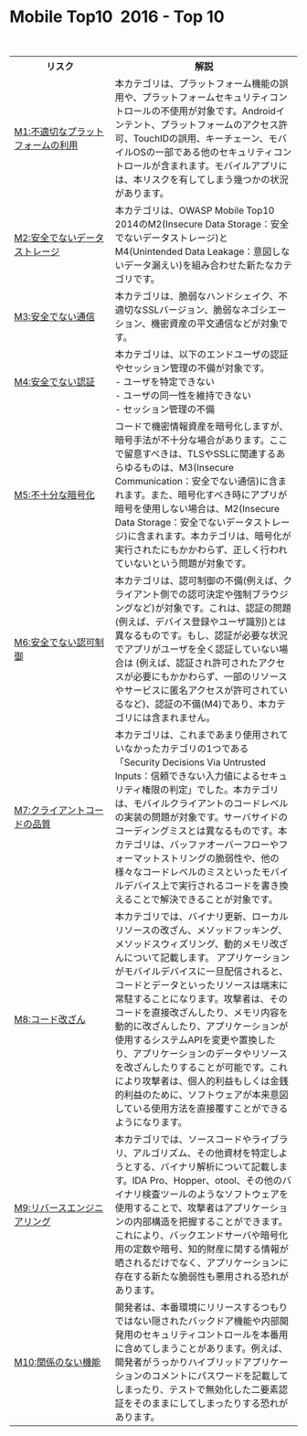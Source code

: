 # Mobile Top10  2016 - Top 10

<table>
  <tr>
    <th>リスク</th>
    <th>解説</th>
  </tr>
  <tr>
    <td width="35%"><a href="./M1-Improper%20Platform%20Usage.md">M1:不適切なプラットフォームの利用</a></td>
    <td width="65%">本カテゴリは、プラットフォーム機能の誤用や、プラットフォームセキュリティコントロールの不使用が対象です。Androidインテント、プラットフォームのアクセス許可、TouchIDの誤用、キーチェーン、モバイルOSの一部である他のセキュリティコントロールが含まれます。モバイルアプリには、本リスクを有してしまう幾つかの状況があります。</td>
  </tr>
  <tr>
    <td><a href="./M2-Insecure%20Data%20Storage.md">M2:安全でないデータストレージ</a></td>
    <td>本カテゴリは、OWASP Mobile Top10 2014のM2(Insecure Data Storage：安全でないデータストレージ)とM4(Unintended Data Leakage：意図しないデータ漏えい)を組み合わせた新たなカテゴリです。</td>
  </tr>
  <tr>
    <td><a href="./M3-Insecure%20Communication.md">M3:安全でない通信</a></td>
    <td>本カテゴリは、脆弱なハンドシェイク、不適切なSSLバージョン、脆弱なネゴシエーション、機密資産の平文通信などが対象です。</td>
  </tr>
  <tr>
    <td><a href="./M4-Insecure%20Authentication.md">M4:安全でない認証</a></td>
    <td>本カテゴリは、以下のエンドユーザの認証やセッション管理の不備が対象です。<br> - ユーザを特定できない<br> - ユーザの同一性を維持できない<br> - セッション管理の不備</td>
  </tr>
  <tr>
    <td><a href="./M5-Insufficient%20Cryptography.md">M5:不十分な暗号化</a></td>
    <td>コードで機密情報資産を暗号化しますが、暗号手法が不十分な場合があります。ここで留意すべきは、TLSやSSLに関連するあらゆるものは、M3(Insecure Communication：安全でない通信)に含まれます。また、暗号化すべき時にアプリが暗号を使用しない場合は、M2(Insecure Data Storage：安全でないデータストレージ)に含まれます。本カテゴリは、暗号化が実行されたにもかかわらず、正しく行われていないという問題が対象です。</td>
  </tr>
  <tr>
    <td><a href="./M6-Insecure%20Authorization.md">M6:安全でない認可制御</a></td>
    <td>本カテゴリは、認可制御の不備(例えば、クライアント側での認可決定や強制ブラウジングなど)が対象です。これは、認証の問題(例えば、デバイス登録やユーザ識別)とは異なるものです。もし、認証が必要な状況でアプリがユーザを全く認証していない場合は (例えば、認証され許可されたアクセスが必要にもかかわらず、一部のリソースやサービスに匿名アクセスが許可されているなど)、認証の不備(M4)であり、本カテゴリには含まれません。</td>
  </tr>
  <tr>
    <td><a href="./M7-Poor%20Code%20Quality.md">M7:クライアントコードの品質</a></td>
    <td>本カテゴリは、これまであまり使用されていなかったカテゴリの1つである「Security Decisions Via Untrusted Inputs：信頼できない入力値によるセキュリティ権限の判定」でした。本カテゴリは、モバイルクライアントのコードレベルの実装の問題が対象です。サーバサイドのコーディングミスとは異なるものです。本カテゴリは、バッファオーバーフローやフォーマットストリングの脆弱性や、他の様々なコードレベルのミスといったモバイルデバイス上で実行されるコードを書き換えることで解決できることが対象です。</td>
  </tr>
  <tr>
    <td><a href="./M8-Code%20Tampering.md">M8:コード改ざん</a></td>
    <td>本カテゴリでは、バイナリ更新、ローカルリソースの改ざん、メソッドフッキング、メソッドスウィズリング、動的メモリ改ざんについて記載します。
アプリケーションがモバイルデバイスに一旦配信されると、コードとデータといったリソースは端末に常駐することになります。攻撃者は、そのコードを直接改ざんしたり、メモリ内容を動的に改ざんしたり、アプリケーションが使用するシステムAPIを変更や置換したり、アプリケーションのデータやリソースを改ざんしたりすることが可能です。これにより攻撃者は、個人的利益もしくは金銭的利益のために、ソフトウェアが本来意図している使用方法を直接覆すことができるようになります。</td>
  </tr>
  <tr>
    <td><a href="./M9-Reverse%20Engineering.md">M9:リバースエンジニアリング</a></td>
    <td>本カテゴリでは、ソースコードやライブラリ、アルゴリズム、その他資材を特定しようとする、バイナリ解析について記載します。IDA Pro、Hopper、otool、その他のバイナリ検査ツールのようなソフトウェアを使用することで、攻撃者はアプリケーションの内部構造を把握することができます。これにより、バックエンドサーバや暗号化用の定数や暗号、知的財産に関する情報が晒されるだけでなく、アプリケーションに存在する新たな脆弱性も悪用される恐れがあります。</td>
  </tr>
  <tr>
    <td><a href="./M10-Extraneous%20Functionality.md">M10:関係のない機能</a></td>
    <td>開発者は、本番環境にリリースするつもりではない隠されたバックドア機能や内部開発用のセキュリティコントロールを本番用に含めてしまうことがあります。例えば、開発者がうっかりハイブリッドアプリケーションのコメントにパスワードを記載してしまったり、テストで無効化した二要素認証をそのままにしてしまったりする恐れがあります。</td>
  </tr>
</table>
